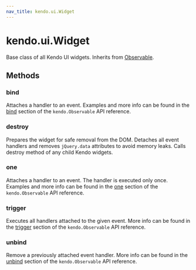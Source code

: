 ```yaml
---
nav_title: kendo.ui.Widget
---
```


# kendo.ui.Widget

Base class of all Kendo UI widgets. Inherits from [Observable](/api/framework/observable).

## Methods

### bind

Attaches a handler to an event. Examples and more info can be found in the [bind](/api/framework/observable#bind) section of the `kendo.Observable` API reference.

### destroy

Prepares the widget for safe removal from the DOM. Detaches all event handlers and removes `jQuery.data` attributes to avoid memory leaks. Calls destroy method of any child Kendo widgets.

### one

Attaches a handler to an event. The handler is executed only once. Examples and more info can be found in the [one](/api/framework/observable#one) section of the
`kendo.Observable` API reference.

### trigger

Executes all handlers attached to the given event. More info can be found in the [trigger](/api/framework/observable#trigger) section of the
`kendo.Observable` API reference.

### unbind

Remove a previously attached event handler. More info can be found in the [unbind](/api/framework/observable#unbind) section of the
`kendo.Observable` API reference.

